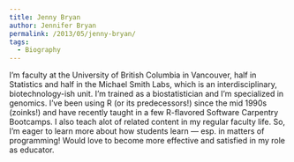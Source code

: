 ```yaml
---
title: Jenny Bryan
author: Jennifer Bryan
permalink: /2013/05/jenny-bryan/
tags:
  - Biography
---
```

I&#8217;m faculty at the University of British Columbia in Vancouver, half in Statistics and half in the Michael Smith Labs, which is an interdisciplinary, biotechnology-ish unit. I&#8217;m trained as a biostatistician and I&#8217;m specialized in genomics. I&#8217;ve been using R (or its predecessors!) since the mid 1990s (zoinks!) and have recently taught in a few R-flavored Software Carpentry Bootcamps. I also teach alot of related content in my regular faculty life. So, I&#8217;m eager to learn more about how students learn &#8212; esp. in matters of programming! Would love to become more effective and satisfied in my role as educator.
